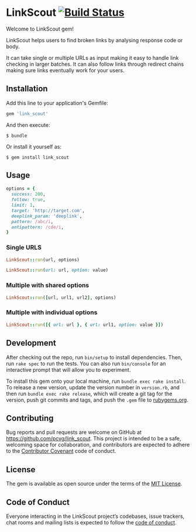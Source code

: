 # LinkScout [![Build Status](https://travis-ci.org/pcvg/link_scout.svg?branch=master)](https://travis-ci.org/pcvg/link_scout)

Welcome to LinkScout gem!

LinkScout helps users to find broken links by analysing response code or body.

It can take single or multiple URLs as input making it easy to handle link checking in larger batches.
It can also follow links through redirect chains making sure links eventually work for your users.

## Installation

Add this line to your application's Gemfile:

```ruby
gem 'link_scout'
```

And then execute:

    $ bundle

Or install it yourself as:

    $ gem install link_scout

## Usage
  ```ruby
  options = {
    success: 200,
    follow: true,
    limit: 1,
    target: 'http://target.com',
    deeplink_param: 'deeplink',
    pattern: /abc/i,
    antipattern: /cde/i,
  }
  ```
  ### Single URLS
  ```ruby
  LinkScout::run(url, options)
  ```

  ```ruby
  LinkScout::run(url: url, option: value)
  ```

  ### Multiple with shared options
  ```ruby
  LinkScout::run([url, url1, url2], options)
  ```

  ### Multiple with individual options
  ```ruby
  LinkScout::run([{ url: url }, { url: url1, option: value }])
  ```

## Development

After checking out the repo, run `bin/setup` to install dependencies. Then, run `rake spec` to run the tests. You can also run `bin/console` for an interactive prompt that will allow you to experiment.

To install this gem onto your local machine, run `bundle exec rake install`. To release a new version, update the version number in `version.rb`, and then run `bundle exec rake release`, which will create a git tag for the version, push git commits and tags, and push the `.gem` file to [rubygems.org](https://rubygems.org).

## Contributing

Bug reports and pull requests are welcome on GitHub at https://github.com/pcvg/link_scout. This project is intended to be a safe, welcoming space for collaboration, and contributors are expected to adhere to the [Contributor Covenant](http://contributor-covenant.org) code of conduct.

## License

The gem is available as open source under the terms of the [MIT License](https://opensource.org/licenses/MIT).

## Code of Conduct

Everyone interacting in the LinkScout project’s codebases, issue trackers, chat rooms and mailing lists is expected to follow the [code of conduct](https://github.com/pcvg/link_scout/blob/master/CODE_OF_CONDUCT.md).
